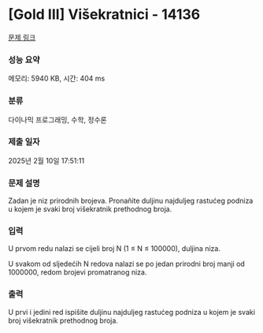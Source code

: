 # [Gold III] Višekratnici - 14136 

[문제 링크](https://www.acmicpc.net/problem/14136) 

### 성능 요약

메모리: 5940 KB, 시간: 404 ms

### 분류

다이나믹 프로그래밍, 수학, 정수론

### 제출 일자

2025년 2월 10일 17:51:11

### 문제 설명

<p>Zadan je niz prirodnih brojeva. Pronañite duljinu najduljeg rastućeg podniza u kojem je svaki broj višekratnik prethodnog broja. </p>

### 입력 

 <p>U prvom redu nalazi se cijeli broj N (1 ≤ N ≤ 100000), duljina niza.</p>

<p>U svakom od sljedećih N redova nalazi se po jedan prirodni broj manji od 1000000, redom brojevi promatranog niza.</p>

### 출력 

 <p>U prvi i jedini red ispišite duljinu najduljeg rastućeg podniza u kojem je svaki broj višekratnik prethodnog broja. </p>

